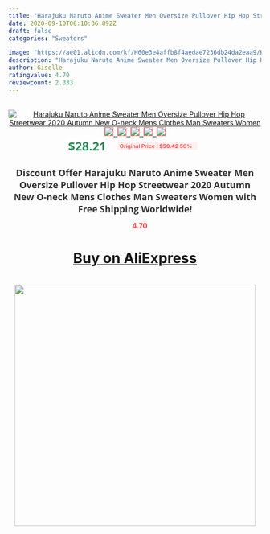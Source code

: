 ```yaml
---
title: "Harajuku Naruto Anime Sweater Men Oversize Pullover Hip Hop Streetwear 2020 Autumn New O-neck Mens Clothes Man Sweaters Women"
date: 2020-09-10T08:10:36.892Z
draft: false
categories: "Sweaters"

image: "https://ae01.alicdn.com/kf/H60e3e4affb8f4aedae7236db24da2eaa9/Harajuku-Naruto-Anime-Sweater-Men-Oversize-Pullover-Hip-Hop-Streetwear-2020-Autumn-New-O-neck-Mens.jpg"
description: "Harajuku Naruto Anime Sweater Men Oversize Pullover Hip Hop Streetwear 2020 Autumn New O-neck Mens Clothes Man Sweaters Women"
author: Giselle
ratingvalue: 4.70
reviewcount: 2.333
---
```

<br>
<div style="text-align: center;">
<a href="https://s.click.aliexpress.com/e/_9IEIPL" target="_blank" rel="nofollow noopener noreferrer"><img alt="Harajuku Naruto Anime Sweater Men Oversize Pullover Hip Hop Streetwear 2020 Autumn New O-neck Mens Clothes Man Sweaters Women" class="magnifier-image" src="https://ae01.alicdn.com/kf/H60e3e4affb8f4aedae7236db24da2eaa9/Harajuku-Naruto-Anime-Sweater-Men-Oversize-Pullover-Hip-Hop-Streetwear-2020-Autumn-New-O-neck-Mens.jpg_640x640.jpg">
<br>
<img style="border:1px solid salmon" src="https://ae01.alicdn.com/kf/H60e3e4affb8f4aedae7236db24da2eaa9/Harajuku-Naruto-Anime-Sweater-Men-Oversize-Pullover-Hip-Hop-Streetwear-2020-Autumn-New-O-neck-Mens.jpg_120x120.jpg">&nbsp;&nbsp;<img style="border:1px solid salmon" src="https://ae01.alicdn.com/kf/H387165a135a74d92a3d454dd0edf7a3aD/Harajuku-Naruto-Anime-Sweater-Men-Oversize-Pullover-Hip-Hop-Streetwear-2020-Autumn-New-O-neck-Mens.jpg_120x120.jpg">&nbsp;&nbsp;<img style="border:1px solid salmon" src="https://ae01.alicdn.com/kf/H6d4b6ba2cf304955a461e2f7162856462/Harajuku-Naruto-Anime-Sweater-Men-Oversize-Pullover-Hip-Hop-Streetwear-2020-Autumn-New-O-neck-Mens.jpg_120x120.jpg">&nbsp;&nbsp;<img style="border:1px solid salmon" src="https://ae01.alicdn.com/kf/Hc447d6a8a27645ecb70d68738585b06bZ/Harajuku-Naruto-Anime-Sweater-Men-Oversize-Pullover-Hip-Hop-Streetwear-2020-Autumn-New-O-neck-Mens.jpg_120x120.jpg">&nbsp;&nbsp;<img style="border:1px solid salmon" src="https://ae01.alicdn.com/kf/Haab04df688a249a28e85ec5dd57f10ecn/Harajuku-Naruto-Anime-Sweater-Men-Oversize-Pullover-Hip-Hop-Streetwear-2020-Autumn-New-O-neck-Mens.jpg_120x120.jpg"></a></div><br0>
<div style="text-align: center;"><span style="background-color: white; border: 0px; box-sizing: border-box; color: seagreen; display: inline-block; font-family: &quot;open sans&quot; , &quot;arial&quot; , &quot;helvetica&quot; , sans-serif , &quot;heiti&quot;; font-size: 24px; font-stretch: inherit; font-weight: 700; line-height: inherit; margin: 0px 10px 0px 0px; padding: 0px; vertical-align: middle;">$28.21 </span>
<span style="background: rgb(255 , 241 , 241); border-radius: 3px; border: 0px; box-sizing: border-box; color: #ff4747; display: inline-block; font-family: inherit; font-size: 12px; font-stretch: inherit; font-style: inherit; font-variant: inherit; font-weight: 600; line-height: inherit; margin: 0px; padding: 2px 5px; transform: scale(0.9); vertical-align: middle;">Original Price : <b style="text-decoration: line-through;">$56.42 </b> 50%&nbsp;&nbsp;</span></div>
<h1 style="color: #333333; display: inline-block; font-family: &quot;open sans&quot; , &quot;arial&quot; , &quot;helvetica&quot; , sans-serif , &quot;heiti&quot;; font-size: 18px; font-stretch: inherit; font-weight: 700; text-align: center;">Discount Offer Harajuku Naruto Anime Sweater Men Oversize Pullover Hip Hop Streetwear 2020 Autumn New O-neck Mens Clothes Man Sweaters Women with Free Shipping Worldwide!</h1>
<div style="color: #ff4747; text-align: center;">
<img src="https://4.bp.blogspot.com/-M0ZcTcb-5uY/XleCXlxnR4I/AAAAAAAAAEc/OrjgMkXV1oMQFaCRZj5HQwOCBcu3w1FegCPcBGAYYCw/s1600/star.png" style="height: 15px;">&nbsp;<b>4.70</b></div>
<div class="button_cont" align="center"><a class="buynow_a" href="https://s.click.aliexpress.com/e/_9IEIPL" target="_blank" rel="nofollow noopener noreferrer"><H1>Buy on AliExpress</H1></a></div><br>
<div class="separator" style="clear: both; text-align: center;">
<img src="https://lh3.googleusercontent.com/-pTy5HemUv9M/XlePHvY0dAI/AAAAAAAAAE4/0nX5iRUoIWY8eMW9Dpxeirr157OZliDIgCLcBGAsYHQ/s1600/badge.gif" width="480">
</div>
